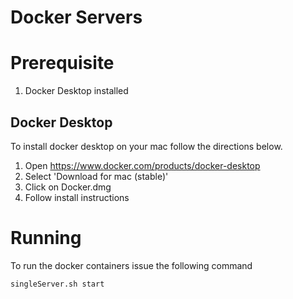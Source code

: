 Docker Servers
==============

# Prerequisite

1. Docker Desktop installed

## Docker Desktop 

To install docker desktop on your mac follow the directions below.
1. Open https://www.docker.com/products/docker-desktop
1. Select 'Download for mac (stable)'
1. Click on Docker.dmg
1. Follow install instructions

# Running

To run the docker containers issue the following command

``
singleServer.sh start
``
